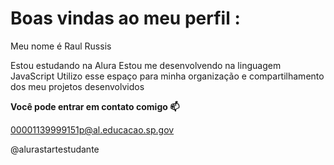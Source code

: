 # Boas vindas ao meu perfil :
Meu nome é Raul Russis

Estou estudando na Alura
Estou me desenvolvendo na linguagem JavaScript
Utilizo esse espaço para minha organização e compartilhamento dos meu projetos desenvolvidos

**Você pode entrar em contato comigo 📫**

00001139999151p@al.educacao.sp.gov

@alurastartestudante
